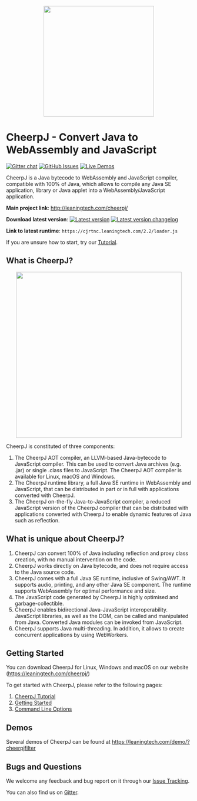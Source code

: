 <p align="center"><img src="https://github.com/leaningtech/cheerpj-meta/blob/master/media/cheerpj_logo_whitebg.png" width="300"></p>

# CheerpJ - Convert Java to WebAssembly and JavaScript
[![Gitter chat](https://badges.gitter.im/leaningtech/cheerpj.svg)](https://gitter.im/leaningtech/cheerpj)
[![GitHub Issues](https://img.shields.io/github/issues/leaningtech/cheerpj-meta.svg)](https://github.com/leaningtech/cheerpj-meta/issues)
[![Live Demos](https://img.shields.io/badge/demo-online-green.svg)](https://leaningtech.com/cheerpj/)

CheerpJ is a Java bytecode to WebAssembly and JavaScript compiler, compatible with 100% of Java, which allows to compile any Java SE application, library or Java applet into a WebAssembly/JavaScript application.

**Main project link**: <http://leaningtech.com/cheerpj/>

**Download latest version**: [![Latest version](https://img.shields.io/badge/cheerpj-2.2-green.svg)](https://leaningtech.com/download-cheerpj/)  [![Latest version changelog](https://img.shields.io/badge/2.2-changelog-green.svg)](pages/Changelog)

**Link to latest runtime**: ``https://cjrtnc.leaningtech.com/2.2/loader.js``

If you are unsure how to start, try our [Tutorial](pages/Tutorial).

What is CheerpJ?
------

<p align="center"><img src="https://oldsite.leaningtech.com/cheerpj/images/cheerpj_visual_2.png" width="450"></p>

CheerpJ is constituted of three components:
1. The CheerpJ AOT compiler, an LLVM-based Java-bytecode to JavaScript compiler. This can be used to convert Java archives (e.g. .jar) or single .class files to JavaScript. The CheerpJ AOT compiler is available for Linux, macOS and Windows.
2. The CheerpJ runtime library, a full Java SE runtime in WebAssembly and JavaScript, that can be distributed in part or in full with applications converted with CheerpJ.
3. The CheerpJ on-the-fly Java-to-JavaScript compiler, a reduced JavaScript version of the CheerpJ compiler that can be distributed with applications converted with CheerpJ to enable dynamic features of Java such as reflection.

What is unique about CheerpJ?
-------

1. CheerpJ can convert 100% of Java including reflection and proxy class creation, with no manual intervention on the code.
2. CheerpJ works directly on Java bytecode, and does not require access to the Java source code.
3. CheerpJ comes with a full Java SE runtime, inclusive of Swing/AWT. It supports audio, printing, and any other Java SE component. The runtime supports WebAssembly for optimal performance and size.
4. The JavaScript code generated by CheerpJ is highly optimised and garbage-collectible.
5. CheerpJ enables bidirectional Java-JavaScript interoperability. JavaScript libraries, as well as the DOM, can be called and manipulated from Java. Converted Java modules can be invoked from JavaScript.
6. CheerpJ supports Java multi-threading. In addition, it allows to create concurrent applications by using WebWorkers.

Getting Started
-------

You can download CheerpJ for Linux, Windows and macOS on our website (https://leaningtech.com/cheerpj/)

To get started with CheerpJ, please refer to the following pages:
1. [CheerpJ Tutorial](pages/Tutorial)
2. [Getting Started](pages/Getting-Started)
3. [Command Line Options](pages/Command-Line-Options)

Demos
------

Several demos of CheerpJ can be found at https://leaningtech.com/demo/?cheerpjfilter


Bugs and Questions
-------
 
We welcome any feedback and bug report on it through our [Issue Tracking](https://github.com/leaningtech/cheerpj-meta/issues).

You can also find us on [Gitter](https://gitter.im/leaningtech/cheerpj).
